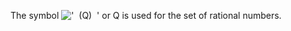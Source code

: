 The symbol !['  (Q)  '](../dictionary/equation_images/2521.1..png) or Q
is used for the set of rational numbers.
